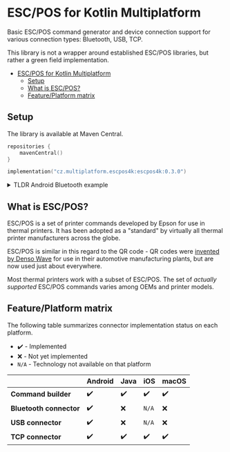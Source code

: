 # ESC/POS for Kotlin Multiplatform

Basic ESC/POS command generator and device connection support for various connection types: Bluetooth, USB, TCP.

This library is not a wrapper around established ESC/POS libraries, but rather a green field implementation.

<!-- TOC -->
* [ESC/POS for Kotlin Multiplatform](#escpos-for-kotlin-multiplatform)
  * [Setup](#setup)
  * [What is ESC/POS?](#what-is-escpos)
  * [Feature/Platform matrix](#featureplatform-matrix)
<!-- TOC -->

## Setup
The library is available at Maven Central.

```kotlin
repositories {
    mavenCentral()
}
```
```kotlin
implementation("cz.multiplatform.escpos4k:escpos4k:0.3.0")
```

<details> 
  <summary>TLDR Android Bluetooth example</summary>

```kotlin
suspend fun awaitPrint(): MyError? {
  val btManager = BluetoothPrinterManager(requireContext())
  val device = btManager.pairedPrinters().firstOrNull() 
      ?: return MyError.NotFound
  val connection = btManager.openConnection(device)?.takeIf { it.isOpen } // (1)
      ?: return MynError.Disconnected
  
  val config = PrinterConfiguration(charactersPerLine = 32)
  val libraryError: PrintError? = connection.print(configuration) {       // (2)
    // MULTIPLE TEXT ALIGNMENTS PER LINE
    line("Famous bridges:")
    charset(IBM865) // Can encode Ø, but not ů
    segmentedLine(
      LineSegment("Øresundsbroen", TextAlignment.LEFT),
      LineSegment("7845m", TextAlignment.RIGHT),
    )
    charset(IBM852) // Can encode ů, but not Ø
    segmentedLine(
      LineSegment("Karlův most", TextAlignment.LEFT),
      LineSegment("515m", TextAlignment.RIGHT),
    )
    
    // STANDARD TEXT STYLING, CAN BE SCOPED USING
    // with-STYLE BUILDERS
    withTextSize(width = 2, height = 3) {
      line("Me big!")
    }
    line("Me small again!")
    
    bold(true)
    line("Normal and bald. Wait.. I wanted BOLD!")
    bold(false)

    // BARCODES - SUPPORTS A NUMBER OF 1D and 2D CODES
    val qrCode: Either<QRCodeError, QRCodeSpec> = 
        BarcodeSpec.QRCodeSpec("Hello from the QR Code!")
    qrCode
      .onRight(::barcode)
      .onLeft { err ->
        line("Could not construct QR code:")
        line(err.toString())
    }
  }
  
  return libraryError?.let(::mapToMyError)
}

fun mapToMyError(libraryError: PrintError): MyError {
    // ...
}
```

```kotlin
(1) Use the PrinterManager to open a Bluetooth connection
(2) Print using the CommandBuilder
```
</details>

## What is ESC/POS?

ESC/POS is a set of printer commands developed by Epson for use in thermal printers.
It has been adopted as a "standard" by virtually all thermal printer manufacturers across the globe.

ESC/POS is similar in this regard to the QR code - QR codes
were [invented by Denso Wave](https://en.wikipedia.org/wiki/QR_code)
for use in their automotive manufacturing plants, but are now used just about everywhere.

Most thermal printers work with a subset of ESC/POS. The set of _actually supported_ ESC/POS commands varies 
among OEMs and printer models.

## Feature/Platform matrix

The following table summarizes connector implementation status on each platform.

- :heavy_check_mark: - Implemented
- :x: - Not yet implemented
- `N/A` - Technology not available on that platform

|                         | Android            | Java               | iOS                | macOS              |
|-------------------------|--------------------|--------------------|--------------------|--------------------|
| **Command builder**     | :heavy_check_mark: | :heavy_check_mark: | :heavy_check_mark: | :heavy_check_mark: |
| **Bluetooth connector** | :heavy_check_mark: | :x:                | `N/A`              | :x:                |
| **USB connector**       | :heavy_check_mark: | :x:                | `N/A`              | :x:                |
| **TCP connector**       | :heavy_check_mark: | :heavy_check_mark: | :heavy_check_mark: | :heavy_check_mark: |
